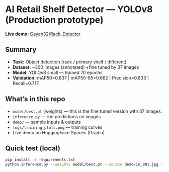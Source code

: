 # AI Retail Shelf Detector — YOLOv8 (Production prototype)

**Live demo:** [Gayan32/Rack_Detector](https://huggingface.co/spaces/Gayan32/Rack_Detector)
## Summary
- **Task:** Object detection (rack / primary shelf / different)
- **Dataset:** ~300 images (annotated) +fine tuned by 37 images 
- **Model:** YOLOv8 small — trained 70 epochs
- **Validation:** mAP50=0.837 | mAP50-95=0.682 | Precision=0.833 | Recall=0.717

## What’s in this repo
- `model/best.pt` (weights) — this is the fine tuned version with 37 images.
- `inference.py` — run predictions on images
- `demo/` — sample inputs & outputs
- `logs/training_plots.png` — training curves
- Live demo on HuggingFace Spaces (Gradio)

## Quick test (local)
```bash
pip install -r requirements.txt
python inference.py --weights model/best.pt --source demo/in_001.jpg --save-result
